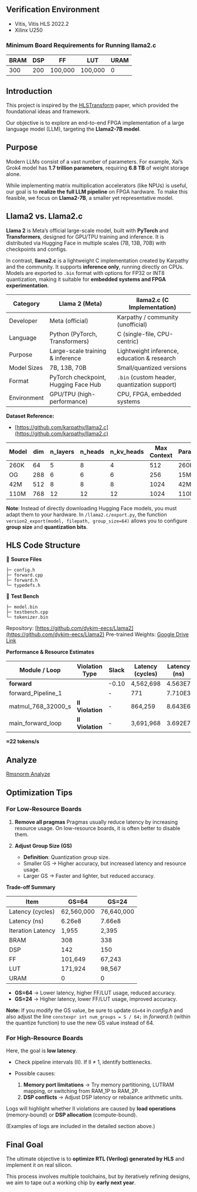 ## **Verification Environment**

* Vitis, Vitis HLS 2022.2
* Xilinx U250

### **Minimum Board Requirements for Running llama2.c**

| **BRAM** | **DSP** | **FF**  | **LUT** | **URAM** |
| -------- | ------- | ------- | ------- | -------- |
| 300      | 200     | 100,000 | 100,000 | 0        |

## **Introduction**

This project is inspired by the [HLSTransform](https://arxiv.org/abs/2405.00738) paper, which provided the foundational ideas and framework.

Our objective is to explore an end-to-end FPGA implementation of a large language model (LLM), targeting the **Llama2-7B model**.

## **Purpose**

Modern LLMs consist of a vast number of parameters. For example, Xai’s Grok4 model has **1.7 trillion parameters**, requiring **6.8 TB** of weight storage alone.

While implementing matrix multiplication accelerators (like NPUs) is useful, our goal is to **realize the full LLM pipeline** on FPGA hardware. To make this feasible, we focus on **Llama2-7B**, a smaller yet representative model.

## **Llama2 vs. Llama2.c**

**Llama 2** is Meta’s official large-scale model, built with **PyTorch** and **Transformers**, designed for GPU/TPU training and inference. It is distributed via Hugging Face in multiple scales (7B, 13B, 70B) with checkpoints and configs.

In contrast, **llama2.c** is a lightweight C implementation created by Karpathy and the community. It supports **inference only**, running directly on CPUs. Models are exported to `.bin` format with options for FP32 or INT8 quantization, making it suitable for **embedded systems and FPGA experimentation**.

| Category    | **Llama 2 (Meta)**                   | **llama2.c (C Implementation)**              |
| ----------- | ------------------------------------ | -------------------------------------------- |
| Developer   | Meta (official)                      | Karpathy / community (unofficial)            |
| Language    | Python (PyTorch, Transformers)       | C (single-file, CPU-centric)                 |
| Purpose     | Large-scale training & inference     | Lightweight inference, education & research  |
| Model Sizes | 7B, 13B, 70B                         | Small/quantized versions                     |
| Format      | PyTorch checkpoint, Hugging Face Hub | `.bin` (custom header, quantization support) |
| Environment | GPU/TPU (high-performance)           | CPU, FPGA, embedded systems                  |


**Dataset Reference:**

* [https://github.com/karpathy/llama2.c](https://github.com/karpathy/llama2.c)

| **Model** | **dim** | **n\_layers** | **n\_heads** | **n\_kv\_heads** | **Max Context** | **Parameters** | **Val Loss** | **Download**                                                                               |
| --------- | ------- | ------------- | ------------ | ---------------- | --------------- | -------------- | ------------ | ------------------------------------------------------------------------------------------ |
| 260K      | 64      | 5             | 8            | 4                | 512             | 260K           | 1.297        | [stories260K](https://huggingface.co/karpathy/tinyllamas/tree/main/stories260K)            |
| OG        | 288     | 6             | 6            | 6                | 256             | 15M            | 1.072        | [stories15M.bin](https://huggingface.co/karpathy/tinyllamas/resolve/main/stories15M.bin)   |
| 42M       | 512     | 8             | 8            | 8                | 1024            | 42M            | 0.847        | [stories42M.bin](https://huggingface.co/karpathy/tinyllamas/resolve/main/stories42M.bin)   |
| 110M      | 768     | 12            | 12           | 12               | 1024            | 110M           | 0.760        | [stories110M.bin](https://huggingface.co/karpathy/tinyllamas/resolve/main/stories110M.bin) |

**Note**: Instead of directly downloading Hugging Face models, you must adapt them to your hardware. In `/llama2.c/export.py`, the function `version2_export(model, filepath, group_size=64)` allows you to configure **group size** and **quantization bits**.

## **HLS Code Structure**

📑 **Source Files**

```
├─ config.h
├─ forward.cpp
├─ forward.h
└─ typedefs.h
```

📑 **Test Bench**

```
├─ model.bin
├─ testbench.cpp
└─ tokenizer.bin
```

Repository: [https://github.com/dykim-eecs/Llama2](https://github.com/dykim-eecs/Llama2)
Pre-trained Weights: [Google Drive Link](https://drive.google.com/drive/folders/1L1EirYH7ygG8Vnf5wjBya-lNNzCfKDmX?usp=drive_link)

**Performance & Resource Estimates**

| Module / Loop         | Violation Type   | Slack | Latency (cycles) | Latency (ns) | Iteration Latency | Interval | Trip Count | Pipelined | BRAM | DSP  | FF      | LUT     | URAM |
| --------------------- | ---------------- | ----- | ---------------- | ------------ | ----------------- | -------- | ---------- | --------- | ---- | ---- | ------- | ------- | ---- |
| **forward**           |                  | -0.10 | 4,562,698        | 4.563E7      | -                 | 45,62699 | -          | no        | 41   | 3136 | 617,389 | 684,944 | 0    |
| forward\_Pipeline\_1  |                  | -     | 771              | 7.710E3      | -                 | 771      | -          | no        | 0    | 0    | 519     | 112     | 0    |
| matmul\_768\_32000\_s | **II Violation** | -     | 864,259          | 8.643E6      | -                 | 864,259  | -          | no        | 0    | 384  | 67,336  | 59,671  | 0    |
| main\_forward\_loop   | **II Violation** | -     | 3,691,968        | 3.692E7      | 307,664           | -        | 12         | no        | -    | -    | -       | -       | -    |

**≈22 tokens/s**

## **Analyze**

[Rmsnorm Analyze](https://www.notion.so/Rmsnorm-Analyze-25584215ac3680e6b59ae6e603022f6a?pvs=21)

## **Optimization Tips**

### **For Low-Resource Boards**

1. **Remove all pragmas**
   Pragmas usually reduce latency by increasing resource usage. On low-resource boards, it is often better to disable them.
2. **Adjust Group Size (GS)**

   * **Definition**: Quantization group size.
   * Smaller GS → Higher accuracy, but increased latency and resource usage.
   * Larger GS → Faster and lighter, but reduced accuracy.

**Trade-off Summary**

| Item              | GS=64      | GS=24      |
| ----------------- | ---------- | ---------- |
| Latency (cycles)  | 62,560,000 | 76,640,000 |
| Latency (ns)      | 6.26e8     | 7.66e8     |
| Iteration Latency | 1,955      | 2,395      |
| BRAM              | 308        | 338        |
| DSP               | 142        | 150        |
| FF                | 101,649    | 67,243     |
| LUT               | 171,924    | 98,567     |
| URAM              | 0          | 0          |

* **GS=64** → Lower latency, higher FF/LUT usage, reduced accuracy.
* **GS=24** → Higher latency, lower FF/LUT usage, improved accuracy.

**Note:** If you modify the GS value, be sure to update `GS=64` in *config.h* and also adjust the line `constexpr int num_groups = S / 64;` in *forward.h* (within the quantize function) to use the new GS value instead of 64.

### **For High-Resource Boards**

Here, the goal is **low latency**.

* Check pipeline intervals (II). If II ≠ 1, identify bottlenecks.
* Possible causes:

  1. **Memory port limitations** → Try memory partitioning, LUTRAM mapping, or switching from RAM\_1P to RAM\_2P.
  2. **DSP conflicts** → Adjust DSP latency or rebalance arithmetic units.

Logs will highlight whether II violations are caused by **load operations** (memory-bound) or **DSP allocation** (compute-bound).

(Examples of logs are included in the detailed section above.)

## **Final Goal**

The ultimate objective is to **optimize RTL (Verilog) generated by HLS** and implement it on real silicon.

This process involves multiple toolchains, but by iteratively refining designs, we aim to tape out a working chip by **early next year**.
